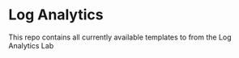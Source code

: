 # Log Analytics

This repo contains all currently available templates to from the Log Analytics Lab

